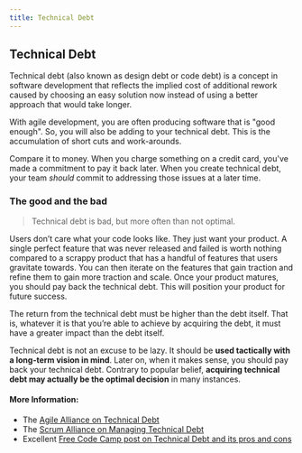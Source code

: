 ```yaml
---
title: Technical Debt
---
```

## Technical Debt
Technical debt (also known as design debt or code debt) is a concept in software development that reflects the implied cost of additional rework caused by choosing an easy solution now instead of using a better approach that would take longer.

With agile development, you are often producing software that is "good enough". So, you will also be adding to your technical debt. This is the accumulation of short cuts and work-arounds.

Compare it to money. When you charge something on a credit card, you've made a commitment to pay it back later. When you create technical debt, your team *should* commit to addressing those issues at a later time.

### The good and the bad

> Technical debt is bad, but more often than not optimal.

Users don’t care what your code looks like. They just want your product. A single perfect feature that was never released and failed is worth nothing compared to a scrappy product that has a handful of features that users gravitate towards. You can then iterate on the features that gain traction and refine them to gain more traction and scale. Once your product matures, you should pay back the technical debt. This will position your product for future success.

The return from the technical debt must be higher than the debt itself. That is, whatever it is that you’re able to achieve by acquiring the debt, it must have a greater impact than the debt itself.

Technical debt is not an excuse to be lazy. It should be **used tactically with a long-term vision in mind**. Later on, when it makes sense, you should pay back your technical debt. Contrary to popular belief, **acquiring technical debt may actually be the optimal decision** in many instances.

#### More Information:
<!-- Please add any articles you think might be helpful to read before writing the article -->
- The [Agile Alliance on Technical Debt](https://www.agilealliance.org/introduction-to-the-technical-debt-concept/)
- The [Scrum Alliance on Managing Technical Debt](https://www.scrumalliance.org/community/articles/2013/july/managing-technical-debt)
- Excellent [Free Code Camp post on Technical Debt and its pros and cons](https://medium.freecodecamp.org/what-is-technical-debt-and-why-do-most-startups-have-it-9a54458daabf)

